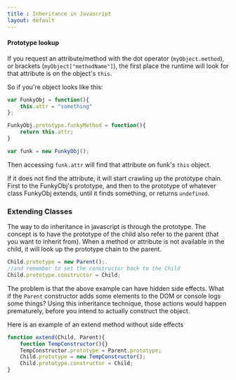 ```yaml
---
title : Inheritance in Javascript
layout: default
---
```


#### Prototype lookup

If you request an attribute/method with the dot operator (`myObject.method`), or brackets (`myObject["methodName"]`), the first place the runtime will look for that attribute is on the object's `this`. 

So if you're object looks like this:

```javascript
var FunkyObj = function(){
	this.attr = "something"
};

FunkyObj.prototype.funkyMethod = function(){
	return this.attr;
}

var funk = new FunkyObj();
```

Then accessing `funk.attr` will find that attribute on funk's `this` object. 

If it does not find the attribute, it will start crawling up the prototype chain. First to the FunkyObj's prototype, and then to the prototype of whatever class FunkyObj extends, until it finds something, or returns `undefined`. 


### Extending Classes

The way to do inheritance in javascript is through the prototype. The concept is to have the prototype of the child also refer to the parent (that you want to inherit from). When a method or attribute is not available in the child, it will look up the prototype chain to the parent. 

```javascript
Child.prototype = new Parent();.
//and remember to set the constructor back to the Child
Child.prototype.constructor = Child;
```

The problem is that the above example can have hidden side effects. What if the `Parent` constructor adds some elements to the DOM or console logs some things? Using this inheritance technique, those actions would happen prematurely, before you intend to actually construct the object. 

Here is an example of an extend method without side effects

```javascript
function extend(Child, Parent){
	function TempConstructor(){}
	TempConstructor.prototype = Parent.prototype;
	Child.prototype = new TempConstructor();
	Child.prototype.constructor = Child;
}
```